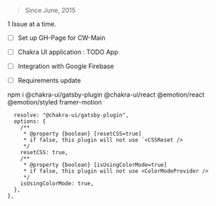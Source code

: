 > Since June, 2015

1 Issue at a time.
- [ ] Set up GH-Page for CW-Main
- [ ] Chakra UI application : TODO App
- [ ] Integration with Google Firebase
- [ ] Requirements update


npm i @chakra-ui/gatsby-plugin @chakra-ui/react @emotion/react @emotion/styled framer-motion

      resolve: "@chakra-ui/gatsby-plugin",
      options: {
        /**
         * @property {boolean} [resetCSS=true]
         * if false, this plugin will not use `<CSSReset />
         */
        resetCSS: true,
        /**
         * @property {boolean} [isUsingColorMode=true]
         * if false, this plugin will not use <ColorModeProvider />
         */
        isUsingColorMode: true,
      },
    },

    